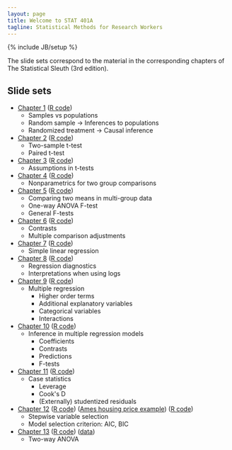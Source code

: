 ```yaml
---
layout: page
title: Welcome to STAT 401A
tagline: Statistical Methods for Research Workers
---
```

{% include JB/setup %}

The slide sets correspond to the material in the corresponding chapters of The Statistical Sleuth (3rd edition). 

## Slide sets

- [Chapter 1](Ch01.pdf) ([R code](Ch1.R))
  - Samples vs populations
  - Random sample -> Inferences to populations
  - Randomized treatment -> Causal inference
- [Chapter 2](Ch02.pdf) ([R code](Ch2.R))
  - Two-sample t-test
  - Paired t-test
- [Chapter 3](Ch03.pdf) ([R code](Ch3.R))
  - Assumptions in t-tests
- [Chapter 4](Ch04.pdf) ([R code](Ch4.R))
  - Nonparametrics for two group comparisons
- [Chapter 5](Ch05.pdf) ([R code](Ch5.R))
  - Comparing two means in multi-group data
  - One-way ANOVA F-test
  - General F-tests
- [Chapter 6](Ch06.pdf) ([R code](Ch6.R))
  - Contrasts
  - Multiple comparison adjustments
- [Chapter 7](Ch07.pdf) ([R code](Ch7.R))
  - Simple linear regression
- [Chapter 8](Ch08.pdf) ([R code](Ch8.R))
  - Regression diagnostics
  - Interpretations when using logs
- [Chapter 9](Ch09.pdf) ([R code](Ch9.R))
  - Multiple regression
    - Higher order terms
    - Additional explanatory variables
    - Categorical variables
    - Interactions
- [Chapter 10](Ch10.pdf) ([R code](Ch10.R))
  - Inference in multiple regression models
    - Coefficients
    - Contrasts
    - Predictions
    - F-tests
- [Chapter 11](Ch11.pdf) ([R code](Ch11.R))
  - Case statistics
    - Leverage
    - Cook's D
    - (Externally) studentized residuals
- [Chapter 12](Ch12.pdf)  ([R code](Ch12.R)) ([Ames housing price example](Ch12a.pdf)) ([R code](Ch12a.R))
  - Stepwise variable selection
  - Model selection criterion: AIC, BIC
- [Chapter 13](Ch13.pdf)  ([R code](Ch13.R)) ([data](Ch13-tomato.csv))
  - Two-way ANOVA
